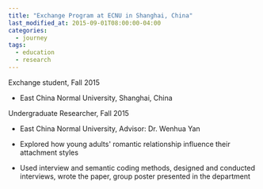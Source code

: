 ```yaml
---
title: "Exchange Program at ECNU in Shanghai, China"
last_modified_at: 2015-09-01T08:00:00-04:00
categories:
  - journey
tags:
  - education
  - research
---
```


Exchange student, Fall 2015
- East China Normal University, Shanghai, China

Undergraduate Researcher, Fall 2015
- East China Normal University, Advisor: Dr. Wenhua Yan

- Explored how young adults' romantic relationship influence their attachment styles
- Used interview and semantic coding methods, designed and conducted interviews, wrote the paper, group poster presented in the department